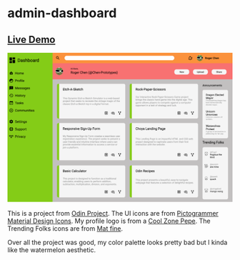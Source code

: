 # admin-dashboard

## [Live Demo](https://chen-prototypes.github.io/admin-dashboard/)

![Screenshot](./screenshot.png)

This is a project from [Odin Project](https://www.theodinproject.com/lessons/node-path-intermediate-html-and-css-admin-dashboard). The UI icons are from [Pictogrammer Material Design Icons](https://pictogrammers.com/library/mdi/). My profile logo is from a [Cool Zone Pepe](https://www.google.com/search?q=pepe+cool+zone&sxsrf=APwXEdf7TdPZVVpE4OoauRk-r-VJKu4Jxw:1687882848319&source=lnms&tbm=isch&sa=X&ved=2ahUKEwj8heLM7eP_AhV2ATQIHT-TDqcQ0pQJegQIARAC&biw=887&bih=1001&dpr=1#imgrc=lvsHbDEjYHLBxM). The Trending Folks icons are from [Mat fine](https://thenounproject.com/matfine/).

Over all the project was good, my color palette looks pretty bad but I kinda like the watermelon aesthetic.
